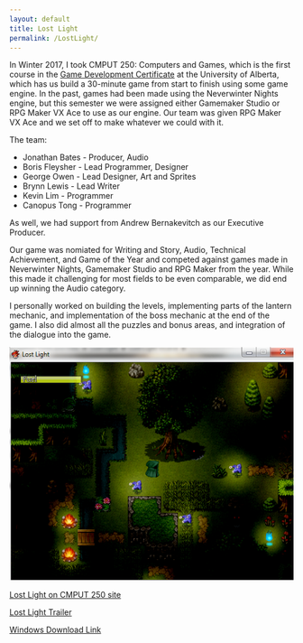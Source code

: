 ```yaml
---
layout: default
title: Lost Light
permalink: /LostLight/
---
```


In Winter 2017, I took CMPUT 250: Computers and Games, which is the first course in the [Game Development Certificate](https://www.ualberta.ca/interdisciplinary-studies/computer-game-development) at the University of Alberta, which has us build a 30-minute game from start to finish using some game engine. In the past, games had been made using the Neverwinter Nights engine, but this semester we were assigned either Gamemaker Studio or RPG Maker VX Ace to use as our engine. Our team was given RPG Maker VX Ace and we set off to make whatever we could with it.

The team:
* Jonathan Bates - Producer, Audio
* Boris Fleysher - Lead Programmer, Designer
* George Owen - Lead Designer, Art and Sprites
* Brynn Lewis - Lead Writer
* Kevin Lim - Programmer
* Canopus Tong - Programmer

As well, we had support from Andrew Bernakevitch as our Executive Producer.

Our game was nomiated for Writing and Story, Audio, Technical Achievement, and Game of the Year and competed against games made in Neverwinter Nights, Gamemaker Studio and RPG Maker from the year. While this made it challenging for most fields to be even comparable, we did end up winning the Audio category. 

I personally worked on building the levels, implementing parts of the lantern mechanic, and implementation of the boss mechanic at the end of the game. I also did almost all the puzzles and bonus areas, and integration of the dialogue into the game.

![LostLightScreenshot.png](/assets/LostLightScreenshot.png)

[Lost Light on CMPUT 250 site](https://sites.google.com/ualberta.ca/cmput250/9th-ceremony-2017/lost-light)

[Lost Light Trailer](https://drive.google.com/open?id=1NAOBPsHpY7ZOVmMY6IYfJs2hMLrIhE3t)

[Windows Download Link](https://drive.google.com/open?id=0B1zJBJCJ_PewaVNNRU9zTEc1Mnc)
